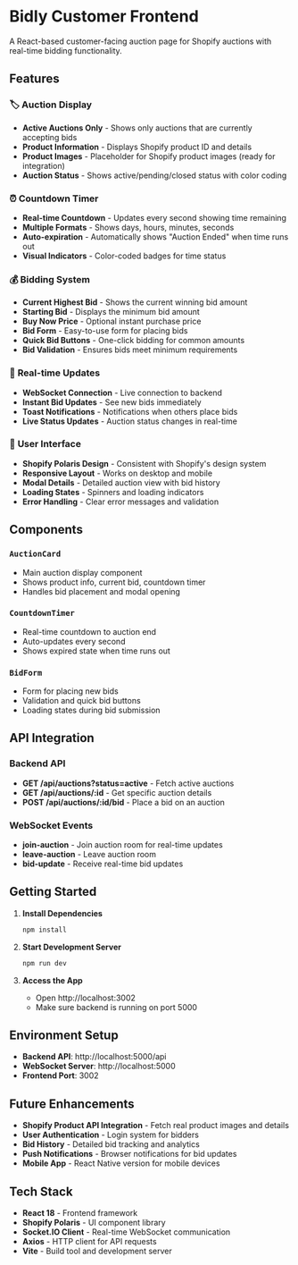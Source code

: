 # Bidly Customer Frontend

A React-based customer-facing auction page for Shopify auctions with real-time bidding functionality.

## Features

### 🏷️ **Auction Display**
- **Active Auctions Only** - Shows only auctions that are currently accepting bids
- **Product Information** - Displays Shopify product ID and details
- **Product Images** - Placeholder for Shopify product images (ready for integration)
- **Auction Status** - Shows active/pending/closed status with color coding

### ⏰ **Countdown Timer**
- **Real-time Countdown** - Updates every second showing time remaining
- **Multiple Formats** - Shows days, hours, minutes, seconds
- **Auto-expiration** - Automatically shows "Auction Ended" when time runs out
- **Visual Indicators** - Color-coded badges for time status

### 💰 **Bidding System**
- **Current Highest Bid** - Shows the current winning bid amount
- **Starting Bid** - Displays the minimum bid amount
- **Buy Now Price** - Optional instant purchase price
- **Bid Form** - Easy-to-use form for placing bids
- **Quick Bid Buttons** - One-click bidding for common amounts
- **Bid Validation** - Ensures bids meet minimum requirements

### 🔄 **Real-time Updates**
- **WebSocket Connection** - Live connection to backend
- **Instant Bid Updates** - See new bids immediately
- **Toast Notifications** - Notifications when others place bids
- **Live Status Updates** - Auction status changes in real-time

### 📱 **User Interface**
- **Shopify Polaris Design** - Consistent with Shopify's design system
- **Responsive Layout** - Works on desktop and mobile
- **Modal Details** - Detailed auction view with bid history
- **Loading States** - Spinners and loading indicators
- **Error Handling** - Clear error messages and validation

## Components

### `AuctionCard`
- Main auction display component
- Shows product info, current bid, countdown timer
- Handles bid placement and modal opening

### `CountdownTimer`
- Real-time countdown to auction end
- Auto-updates every second
- Shows expired state when time runs out

### `BidForm`
- Form for placing new bids
- Validation and quick bid buttons
- Loading states during bid submission

## API Integration

### Backend API
- **GET /api/auctions?status=active** - Fetch active auctions
- **GET /api/auctions/:id** - Get specific auction details
- **POST /api/auctions/:id/bid** - Place a bid on an auction

### WebSocket Events
- **join-auction** - Join auction room for real-time updates
- **leave-auction** - Leave auction room
- **bid-update** - Receive real-time bid updates

## Getting Started

1. **Install Dependencies**
   ```bash
   npm install
   ```

2. **Start Development Server**
   ```bash
   npm run dev
   ```

3. **Access the App**
   - Open http://localhost:3002
   - Make sure backend is running on port 5000

## Environment Setup

- **Backend API**: http://localhost:5000/api
- **WebSocket Server**: http://localhost:5000
- **Frontend Port**: 3002

## Future Enhancements

- **Shopify Product API Integration** - Fetch real product images and details
- **User Authentication** - Login system for bidders
- **Bid History** - Detailed bid tracking and analytics
- **Push Notifications** - Browser notifications for bid updates
- **Mobile App** - React Native version for mobile devices

## Tech Stack

- **React 18** - Frontend framework
- **Shopify Polaris** - UI component library
- **Socket.IO Client** - Real-time WebSocket communication
- **Axios** - HTTP client for API requests
- **Vite** - Build tool and development server
